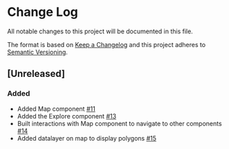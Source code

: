 # Change Log
All notable changes to this project will be documented in this file.

The format is based on [Keep a Changelog](http://keepachangelog.com/)
and this project adheres to [Semantic Versioning](http://semver.org/).

## [Unreleased]

### Added
- Added Map component [#11](https://github.com/Direct4Ag/frontend/issues/11)
- Added the Explore component [#13](https://github.com/Direct4Ag/frontend/issues/13)
- Built interactions with Map component to  navigate to other components [#14](https://github.com/Direct4Ag/frontend/issues/14)
- Added datalayer on map to display polygons [#15](https://github.com/Direct4Ag/frontend/issues/15)
